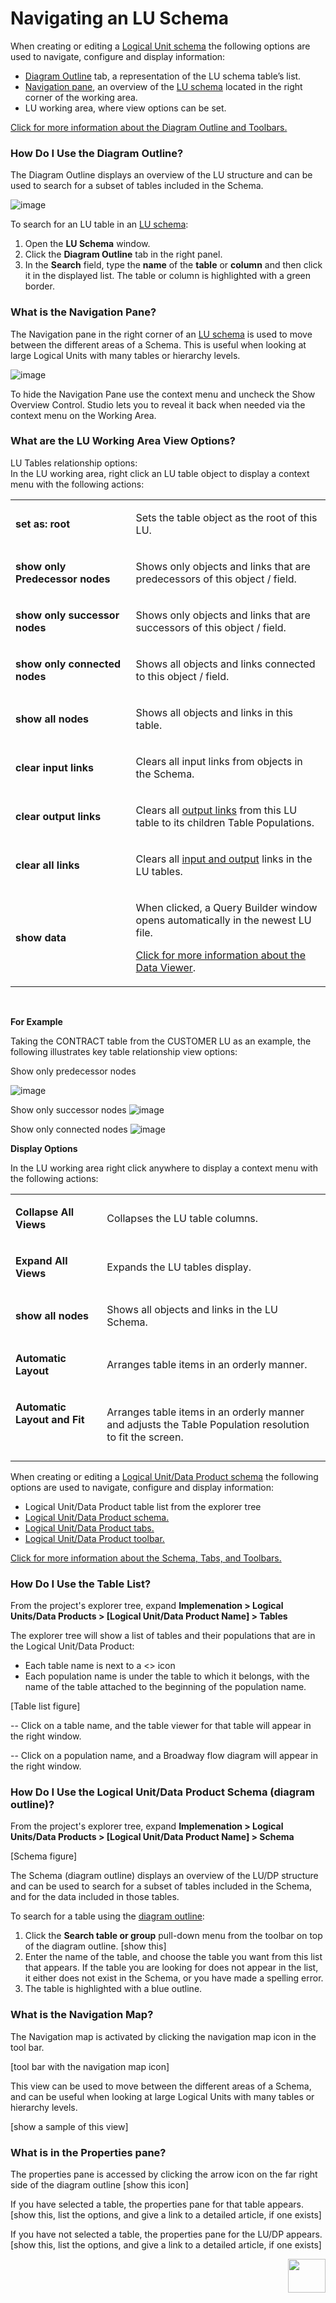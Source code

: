 # Navigating an LU Schema

<studio>

When creating or editing a [Logical Unit schema](/articles/03_logical_units/03_LU_schema_window.md) the following options are used to navigate, configure and display information:
* [Diagram Outline](/articles/12_LU_navigation/01_Navigating_an_LU_schema.md#how-do-i-use-the-diagram-outline) tab, a representation of the LU schema table’s list.
* [Navigation pane](/articles/12_LU_navigation/01_Navigating_an_LU_schema.md#what-is-the-navigation-pane), an overview of the [LU schema](/articles/03_logical_units/03_LU_schema_window.md) located in the right corner of the working area.
* LU working area, where view options can be set.

[Click for more information about the Diagram Outline and Toolbars.](/articles/04_fabric_studio/03_diagram_and_toolbars.md)

### How Do I Use the Diagram Outline?
 
The Diagram Outline displays an overview of the LU structure and can be used to search for a subset of tables included in the Schema. 

![image](/articles/12_LU_navigation/images/10_01_01.jpg)

To search for an LU table in an [LU schema](/articles/03_logical_units/03_LU_schema_window.md):
1.	Open the **LU Schema** window. 
2.	Click the **Diagram Outline** tab in the right panel.
3.	In the **Search** field, type the **name** of the **table** or **column** and then click it  in the displayed list. The table or column is highlighted with a green border.

### What is the Navigation Pane? 
 
The Navigation pane in the right corner of an [LU schema](/articles/03_logical_units/03_LU_schema_window.md) is used to move between the different areas of a Schema. This is useful when looking at large Logical Units with many tables or hierarchy levels.

![image](/articles/12_LU_navigation/images/10_01_02.jpg)

To hide the Navigation Pane use the context menu and uncheck the Show Overview Control. Studio lets you to reveal it back when needed via the context menu on the Working Area. 

### What are the LU Working Area View Options?
 
LU Tables relationship options:\
In the LU working area, right click an LU table object to display a context menu with the following actions:

<table width="595">
<tbody>
<tr>
<td width="300pxl">
<p><strong>set as: root&nbsp;</strong></p>
</td>
<td width="600pxl">
<p>Sets the table object as the root of this LU.</p>
</td>
</tr>
<tr>
<td width="283">
<p><strong>show only Predecessor nodes</strong></p>
</td>
<td width="312">
<p>Shows only objects and links that are predecessors of this object / field.</p>
</td>
</tr>
<tr>
<td width="283">
<p><strong>show only successor nodes</strong></p>
</td>
<td width="312">
<p>Shows only objects and links that are successors of this object / field.</p>
</td>
</tr>
<tr>
<td width="283">
<p><strong>show only connected nodes</strong></p>
</td>
<td width="312">Shows all objects and links connected to this object / field.</td>
</tr>
<tr>
<td width="283">
<p><strong>show all nodes</strong></p>
</td>
<td width="312">
<p>Shows all objects and links in this table.</p>
</td>
</tr>
<tr>
<td width="283">
<p><strong>clear input links</strong></p>
</td>
<td width="312">
<p>Clears all input links from objects in the Schema.</p>
</td>
</tr>
<tr>
<td width="283">
<p><strong>clear output links</strong></p>
</td>
<td width="312">
<p>Clears all <a href="/articles/03_logical_units/12_LU_hierarchy_and_linking_table_population.md">output links</a> from this LU table to its children Table Populations.</p>
</td>
</tr>
<tr>
<td width="283">
<p><strong>clear all links</strong></p>
</td>
<td width="312">
<p>Clears all <a href="/articles/03_logical_units/12_LU_hierarchy_and_linking_table_population.md">input and output</a> links in the LU tables.</p>
</td>
</tr>
<tr>
<td width="283">
<p><strong>show data</strong></p>
</td>
<td width="312">
<p>When clicked, a Query Builder window opens automatically in the newest LU file.</p>
<p><a href="/articles/13_LUDB_viewer_and_studio_debug_capabilities/01_data_viewer.md">Click for more information about the Data Viewer</a>.</p>
</td>
</tr>
</tbody>
</table>
<p>&nbsp;</p>


**For Example**


Taking the CONTRACT table from the CUSTOMER LU as an example, the following illustrates key table relationship view options:

Show only predecessor nodes

![image](/articles/12_LU_navigation/images/10_01_03%20predecessor%20nodes.jpg)


Show only successor nodes
![image](/articles/12_LU_navigation/images/10_01_04%20successor%20nodes.jpg)


Show only connected nodes
![image](/articles/12_LU_navigation/images/10_01_05%20connected%20nodes.jpg)


**Display Options** 
 
In the LU working area right click anywhere to display a context menu with the following actions:

<table width="595">
<tbody>
<tr>
<td width="198pxl">
<p><strong>Collapse All Views</strong></p>
</td>
<td width="700pxl">
<p>Collapses the LU table columns.</p>
</td>
</tr>
<tr>
<td width="198">
<p><strong>Expand All Views</strong></p>
</td>
<td width="397">
<p>Expands the LU tables display.</p>
</td>
</tr>
<tr>
<td width="198">
<p><strong>show all nodes</strong></p>
</td>
<td width="397">
<p>Shows all objects and links in the LU Schema.</p>
</td>
</tr>
<tr>
<td width="198">
<p><strong>Automatic Layout</strong></p>
</td>
<td width="397">
<p>Arranges table items in an orderly manner.</p>
</td>
</tr>
<tr>
<td width="198">
<p><strong>Automatic Layout and Fit</strong></p>
<p>&nbsp;</p>
</td>
<td width="397">
<p>Arranges table items in an orderly manner and adjusts the Table Population resolution to fit the screen.</p>
</td>
</tr>
</tbody>
</table>

 
</studio>
 
 
 
 
 <web>

When creating or editing a [Logical Unit/Data Product schema](/articles/03_logical_units/03_LU_schema_window.md) the following options are used to navigate, configure and display information:
* Logical Unit/Data Product table list from the explorer tree
* [Logical Unit/Data Product schema.](/articles/03_logical_units/03_LU_schema_window.md#logical-unit-lu-schema)
* [Logical Unit/Data Product tabs.](/articles/03_logical_units/03_LU_schema_window.md#logical-unit-lu-tabs)
* [Logical Unit/Data Product toolbar.](/articles/03_logical_units/03_LU_schema_window.md#logical-unit-lu-schema-window-toolbar) 

[Click for more information about the Schema, Tabs, and Toolbars.](/articles/04_fabric_studio/03_diagram_and_toolbars.md)

### How Do I Use the Table List?
 
From the project's explorer tree, expand **Implemenation > Logical Units/Data Products > [Logical Unit/Data Product Name] > Tables**

The explorer tree will show a list of tables and their populations that are in the Logical Unit/Data Product:
 
* Each table name is next to a <> icon
* Each population name is under the table to which it belongs, with the name of the table attached to the beginning of the population name. 
 
 [Table list figure]
 
-- Click on a table name, and the table viewer for that table will appear in the right window.
 
-- Click on a population name, and a Broadway flow diagram will appear in the right window. 
 
### How Do I Use the Logical Unit/Data Product Schema (diagram outline)?
 
From the project's explorer tree, expand **Implemenation > Logical Units/Data Products > [Logical Unit/Data Product Name] > Schema**

 
 [Schema figure]

 
The Schema (diagram outline) displays an overview of the LU/DP structure and can be used to search for a subset of tables included in the Schema, and for the data included in those tables. 

To search for a table using the [diagram outline](/articles/03_logical_units/03_LU_schema_window.md):
1. Click the **Search table or group** pull-down menu from the toolbar on top of the diagram outline.   [show this]
2.	Enter the name of the table, and choose the table you want from this list that appears. If the table you are looking for does not appear in the list, it either does not exist in the Schema, or you have made a spelling error. 
3. The table is highlighted with a blue outline. 

### What is the Navigation Map? 
 
The Navigation map is activated by clicking the navigation map icon in the tool bar. 

[tool bar with the navigation map icon] 
 
This view can be used to move between the different areas of a Schema, and can be useful when looking at large Logical Units with many tables or hierarchy levels.

[show a sample of this view]


### What is in the Properties pane?
 
The properties pane is accessed by clicking the arrow icon on the far right side of the diagram outline [show this icon]
 
If you have selected a table, the properties pane for that table appears. 
 [show this, list the options, and give a link to a detailed article, if one exists]
 
If you have not selected a table, the properties pane for the LU/DP appears.
  [show this, list the options, and give a link to a detailed article, if one exists]

</web>

[<img align="right" width="60" height="54" src="/articles/images/Next.png">](/articles/12_LU_navigation/02_searching_a_fabric_project.md) 
 




 
